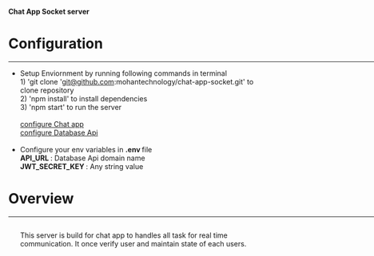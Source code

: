 <b>Chat App Socket server</b> <br> <h1> Configuration</h1> <hr width="800" align="left"> <ul> <li>Setup Enviornment by running following commands in terminal <br></li> 1) 'git clone 'git@github.com:mohantechnology/chat-app-socket.git' to clone repository <br> 2) 'npm install' to install dependencies <br> 3) 'npm start' to run the server <br> <br> <a href="https://github.com/mohantechnology/chat-app" target="_blank">configure Chat app </a><br> <a href="https://github.com/mohantechnology/chat-app-database" target="_blank">configure Database Api </a><br> <br> <li>Configure your env variables in <b>.env </b> file <br></li> <b>API_URL </b>: Database Api domain name <br> <b>JWT_SECRET_KEY </b>: Any string value <br> </ul> <h1>Overview </h1> <hr width="800" align="left"><img src="https://cdn.glitch.com/89f82df8-eb2c-4c0e-883d-494391c85865%2Fsocket%20server%20.png?v=1612392541581" alt=""> <ul> <p>This server is build for chat app to handles all task for real time communication. It once verify user and maintain state of each users.</p> </ul> <div style="height:60px"></div>
